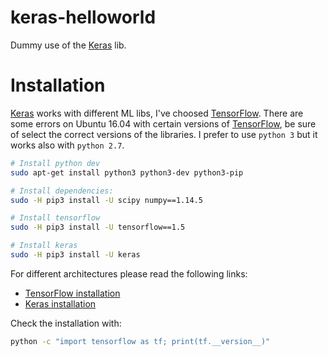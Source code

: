 # keras-helloworld
Dummy use of the [Keras] lib.

# Installation
[Keras] works with different ML libs, I've choosed [TensorFlow].
There are some errors on Ubuntu 16.04 with certain versions of [TensorFlow], be sure of select the correct versions of the libraries.
I prefer to use `python 3` but it works also with `python 2.7`.

```sh
# Install python dev
sudo apt-get install python3 python3-dev python3-pip

# Install dependencies:
sudo -H pip3 install -U scipy numpy==1.14.5

# Install tensorflow
sudo -H pip3 install -U tensorflow==1.5

# Install keras
sudo -H pip3 install -U keras
```

For different architectures please read the following links:
- [TensorFlow installation](https://www.tensorflow.org/install/)
- [Keras installation](https://keras.io/#installation)

Check the installation with:
```sh
python -c "import tensorflow as tf; print(tf.__version__)"
```

[//]: # (Links used in the body)

   [TensorFlow]: <https://tensorflow.org>
   [Keras]: <https://keras.io>

